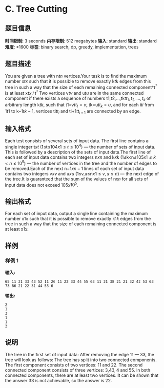 # C. Tree Cutting

## 题目信息

**时间限制**: 3 seconds
**内存限制**: 512 megabytes
**输入**: standard
**输出**: standard
**难度**: *1600
**标签**: binary search, dp, greedy, implementation, trees

## 题目描述

You are given a tree with n$t$$n$ vertices.Your task is to find the maximum number x$t$$x$ such that it is possible to remove exactly k$t$$k$ edges from this tree in such a way that the size of each remaining connected component†$t$$^{\dagger}$ is at least x$t$$x$.†$t$$^{\dagger}$ Two vertices v$t$$v$ and u$t$$u$ are in the same connected component if there exists a sequence of numbers t1,t2,…,tk$t$$t_1, t_2, \ldots, t_k$ of arbitrary length k$t$$k$, such that t1=v$t$$t_1 = v$, tk=u$t$$t_k = u$, and for each i$t$$i$ from 1$t$$1$ to k−1$t$$k - 1$, vertices ti$t$$t_i$ and ti+1$t$$t_{i+1}$ are connected by an edge.

## 输入格式

Each test consists of several sets of input data. The first line contains a single integer t$x$$t$ (1≤t≤104$x$$1 \le t \le 10^4$) — the number of sets of input data. This is followed by a description of the sets of input data.The first line of each set of input data contains two integers n$x$$n$ and k$x$$k$ (1≤k<n≤105$x$$1 \le k < n \le 10^5$) — the number of vertices in the tree and the number of edges to be removed.Each of the next n−1$x$$n - 1$ lines of each set of input data contains two integers v$x$$v$ and u$x$$u$ (1≤v,u≤n$x$$1 \le v, u \le n$) — the next edge of the tree.It is guaranteed that the sum of the values of n$x$$n$ for all sets of input data does not exceed 105$x$$10^5$.

## 输出格式

For each set of input data, output a single line containing the maximum number x$1$$x$ such that it is possible to remove exactly k$1$$k$ edges from the tree in such a way that the size of each remaining connected component is at least x$1$$x$.

## 样例

### 样例 1

**输入:**
```
65 11 21 33 43 52 11 26 11 22 33 44 55 63 11 21 38 21 21 32 42 53 63 73 86 21 22 31 44 55 6
```

**输出:**
```
2
1
3
1
1
2
```

## 说明

The tree in the first set of input data: After removing the edge 1$1$ — 3$3$, the tree will look as follows: The tree has split into two connected components. The first component consists of two vertices: 1$1$ and 2$2$. The second connected component consists of three vertices: 3,4$3, 4$ and 5$5$. In both connected components, there are at least two vertices. It can be shown that the answer 3$3$ is not achievable, so the answer is 2$2$.
